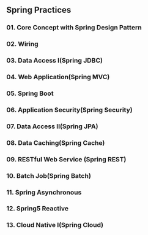 ## Spring Practices

### 01. Core Concept with Spring Design Pattern
### 02. Wiring
### 03. Data Access I(Spring JDBC)
### 04. Web Application(Spring MVC)
### 05. Spring Boot
### 06. Application Security(Spring Security)
### 07. Data Access II(Spring JPA)
### 08. Data Caching(Spring Cache)
### 09. RESTful Web Service (Spring REST)
### 10. Batch Job(Spring Batch)
### 11. Spring Asynchronous
### 12. Spring5 Reactive
### 13. Cloud Native I(Spring Cloud)